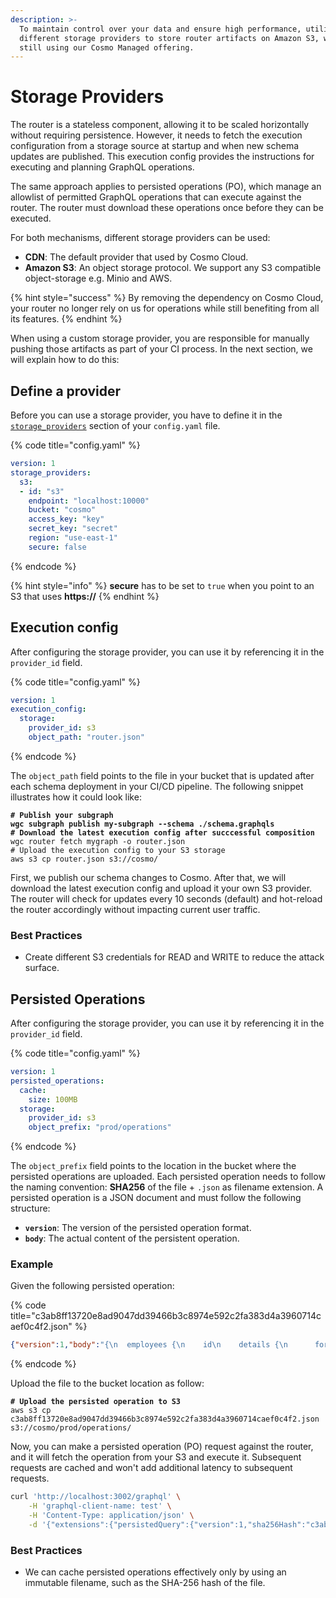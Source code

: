 ```yaml
---
description: >-
  To maintain control over your data and ensure high performance, utilize
  different storage providers to store router artifacts on Amazon S3, while
  still using our Cosmo Managed offering.
---
```


# Storage Providers

The router is a stateless component, allowing it to be scaled horizontally without requiring persistence. However, it needs to fetch the execution configuration from a storage source at startup and when new schema updates are published. This execution config provides the instructions for executing and planning GraphQL operations.

The same approach applies to persisted operations (PO), which manage an allowlist of permitted GraphQL operations that can execute against the router. The router must download these operations once before they can be executed.

For both mechanisms, different storage providers can be used:

* **CDN**: The default provider that used by Cosmo Cloud.
* **Amazon S3**: An object storage protocol. We support any S3 compatible object-storage e.g. Minio and AWS.

{% hint style="success" %}
By removing the dependency on Cosmo Cloud, your router no longer rely on us for operations while still benefiting from all its features.
{% endhint %}

When using a custom storage provider, you are responsible for manually pushing those artifacts as part of your CI process. In the next section, we will explain how to do this:

## Define a provider

Before you can use a storage provider, you have to define it in the [`storage_providers`](storage-providers.md) section of your `config.yaml` file.

{% code title="config.yaml" %}
```yaml
version: 1
storage_providers:
  s3:
  - id: "s3"
    endpoint: "localhost:10000"
    bucket: "cosmo"
    access_key: "key"
    secret_key: "secret"
    region: "use-east-1"
    secure: false
```
{% endcode %}

{% hint style="info" %}
**secure** has to be set to `true` when you point to an S3 that uses **https://**
{% endhint %}

## Execution config

After configuring the storage provider, you can use it by referencing it in the `provider_id` field.

{% code title="config.yaml" %}
```yaml
version: 1
execution_config:
  storage:
    provider_id: s3
    object_path: "router.json"
```
{% endcode %}

The `object_path` field points to the file in your bucket that is updated after each schema deployment in your CI/CD pipeline. The following snippet illustrates how it could look like:

<pre class="language-bash"><code class="lang-bash"><strong># Publish your subgraph
</strong><strong>wgc subgraph publish my-subgraph --schema ./schema.graphqls
</strong><strong># Download the latest execution config after succcessful composition
</strong>wgc router fetch mygraph -o router.json
# Upload the execution config to your S3 storage
aws s3 cp router.json s3://cosmo/
</code></pre>

First, we publish our schema changes to Cosmo. After that, we will download the latest execution config and upload it your own S3 provider. The router will check for updates every 10 seconds (default) and hot-reload the router accordingly without impacting current user traffic.

### Best Practices

* Create different S3 credentials for READ and WRITE to reduce the attack surface.

## Persisted Operations

After configuring the storage provider, you can use it by referencing it in the `provider_id` field.

{% code title="config.yaml" %}
```yaml
version: 1
persisted_operations:
  cache:
    size: 100MB
  storage:
    provider_id: s3
    object_prefix: "prod/operations"
```
{% endcode %}

The `object_prefix` field points to the location in the bucket where the persisted operations are uploaded. Each persisted operation needs to follow the naming convention: **SHA256** of the file + `.json` as filename extension. A persisted operation is a JSON document and must follow the following structure:

* **`version`**: The version of the persisted operation format.
* **`body`**: The actual content of the persistent operation.

### Example

Given the following persisted operation:

{% code title="c3ab8ff13720e8ad9047dd39466b3c8974e592c2fa383d4a3960714caef0c4f2.json" %}
```json
{"version":1,"body":"{\n  employees {\n    id\n    details {\n      forename\n    }\n  }\n}"}
```
{% endcode %}

Upload the file to the bucket location as follow:

<pre class="language-bash"><code class="lang-bash"><strong># Upload the persisted operation to S3
</strong>aws s3 cp c3ab8ff13720e8ad9047dd39466b3c8974e592c2fa383d4a3960714caef0c4f2.json s3://cosmo/prod/operations/
</code></pre>

Now, you can make a persisted operation (PO) request against the router, and it will fetch the operation from your S3 and execute it. Subsequent requests are cached and won't add additional latency to subsequent requests.

```bash
curl 'http://localhost:3002/graphql' \
    -H 'graphql-client-name: test' \
    -H 'Content-Type: application/json' \
    -d '{"extensions":{"persistedQuery":{"version":1,"sha256Hash":"c3ab8ff13720e8ad9047dd39466b3c8974e592c2fa383d4a3960714caef0c4f2"}}}'
```

### Best Practices

* We can cache persisted operations effectively only by using an immutable filename, such as the SHA-256 hash of the file.
